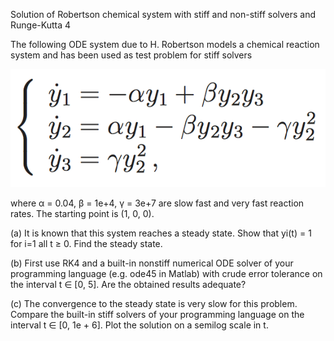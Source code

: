 Solution of Robertson chemical system with stiff and non-stiff solvers and Runge-Kutta 4

The following ODE system due to H. Robertson models a chemical reaction system and has been used as test problem for stiff solvers

![alt text](https://github.com/ngergo100/Robertson/blob/master/Task.png)

where α = 0.04, β = 1e+4, γ = 3e+7 are slow fast and very fast reaction rates. The starting point is (1, 0, 0).

(a) It is known that this system reaches a steady state. Show that   yi(t) = 1 for i=1 all t ≥ 0. Find the steady state.

(b) First use RK4 and a built-in nonstiff numerical ODE solver of your programming language (e.g. ode45 in Matlab) with crude error tolerance on the interval t ∈ [0, 5]. Are the obtained results adequate?

(c) The convergence to the steady state is very slow for this problem. Compare the built-in stiff solvers of your programming language on the interval t ∈ [0, 1e + 6]. Plot the solution on a semilog scale in t.
